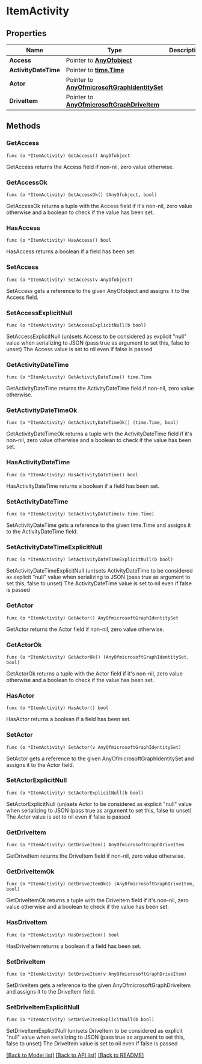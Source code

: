 # ItemActivity

## Properties

Name | Type | Description | Notes
------------ | ------------- | ------------- | -------------
**Access** | Pointer to [**AnyOfobject**](anyOf&lt;object&gt;.md) |  | [optional] 
**ActivityDateTime** | Pointer to [**time.Time**](time.Time.md) |  | [optional] 
**Actor** | Pointer to [**AnyOfmicrosoftGraphIdentitySet**](anyOf&lt;microsoft.graph.identitySet&gt;.md) |  | [optional] 
**DriveItem** | Pointer to [**AnyOfmicrosoftGraphDriveItem**](anyOf&lt;microsoft.graph.driveItem&gt;.md) |  | [optional] 

## Methods

### GetAccess

`func (o *ItemActivity) GetAccess() AnyOfobject`

GetAccess returns the Access field if non-nil, zero value otherwise.

### GetAccessOk

`func (o *ItemActivity) GetAccessOk() (AnyOfobject, bool)`

GetAccessOk returns a tuple with the Access field if it's non-nil, zero value otherwise
and a boolean to check if the value has been set.

### HasAccess

`func (o *ItemActivity) HasAccess() bool`

HasAccess returns a boolean if a field has been set.

### SetAccess

`func (o *ItemActivity) SetAccess(v AnyOfobject)`

SetAccess gets a reference to the given AnyOfobject and assigns it to the Access field.

### SetAccessExplicitNull

`func (o *ItemActivity) SetAccessExplicitNull(b bool)`

SetAccessExplicitNull (un)sets Access to be considered as explicit "null" value
when serializing to JSON (pass true as argument to set this, false to unset)
The Access value is set to nil even if false is passed
### GetActivityDateTime

`func (o *ItemActivity) GetActivityDateTime() time.Time`

GetActivityDateTime returns the ActivityDateTime field if non-nil, zero value otherwise.

### GetActivityDateTimeOk

`func (o *ItemActivity) GetActivityDateTimeOk() (time.Time, bool)`

GetActivityDateTimeOk returns a tuple with the ActivityDateTime field if it's non-nil, zero value otherwise
and a boolean to check if the value has been set.

### HasActivityDateTime

`func (o *ItemActivity) HasActivityDateTime() bool`

HasActivityDateTime returns a boolean if a field has been set.

### SetActivityDateTime

`func (o *ItemActivity) SetActivityDateTime(v time.Time)`

SetActivityDateTime gets a reference to the given time.Time and assigns it to the ActivityDateTime field.

### SetActivityDateTimeExplicitNull

`func (o *ItemActivity) SetActivityDateTimeExplicitNull(b bool)`

SetActivityDateTimeExplicitNull (un)sets ActivityDateTime to be considered as explicit "null" value
when serializing to JSON (pass true as argument to set this, false to unset)
The ActivityDateTime value is set to nil even if false is passed
### GetActor

`func (o *ItemActivity) GetActor() AnyOfmicrosoftGraphIdentitySet`

GetActor returns the Actor field if non-nil, zero value otherwise.

### GetActorOk

`func (o *ItemActivity) GetActorOk() (AnyOfmicrosoftGraphIdentitySet, bool)`

GetActorOk returns a tuple with the Actor field if it's non-nil, zero value otherwise
and a boolean to check if the value has been set.

### HasActor

`func (o *ItemActivity) HasActor() bool`

HasActor returns a boolean if a field has been set.

### SetActor

`func (o *ItemActivity) SetActor(v AnyOfmicrosoftGraphIdentitySet)`

SetActor gets a reference to the given AnyOfmicrosoftGraphIdentitySet and assigns it to the Actor field.

### SetActorExplicitNull

`func (o *ItemActivity) SetActorExplicitNull(b bool)`

SetActorExplicitNull (un)sets Actor to be considered as explicit "null" value
when serializing to JSON (pass true as argument to set this, false to unset)
The Actor value is set to nil even if false is passed
### GetDriveItem

`func (o *ItemActivity) GetDriveItem() AnyOfmicrosoftGraphDriveItem`

GetDriveItem returns the DriveItem field if non-nil, zero value otherwise.

### GetDriveItemOk

`func (o *ItemActivity) GetDriveItemOk() (AnyOfmicrosoftGraphDriveItem, bool)`

GetDriveItemOk returns a tuple with the DriveItem field if it's non-nil, zero value otherwise
and a boolean to check if the value has been set.

### HasDriveItem

`func (o *ItemActivity) HasDriveItem() bool`

HasDriveItem returns a boolean if a field has been set.

### SetDriveItem

`func (o *ItemActivity) SetDriveItem(v AnyOfmicrosoftGraphDriveItem)`

SetDriveItem gets a reference to the given AnyOfmicrosoftGraphDriveItem and assigns it to the DriveItem field.

### SetDriveItemExplicitNull

`func (o *ItemActivity) SetDriveItemExplicitNull(b bool)`

SetDriveItemExplicitNull (un)sets DriveItem to be considered as explicit "null" value
when serializing to JSON (pass true as argument to set this, false to unset)
The DriveItem value is set to nil even if false is passed

[[Back to Model list]](../README.md#documentation-for-models) [[Back to API list]](../README.md#documentation-for-api-endpoints) [[Back to README]](../README.md)


